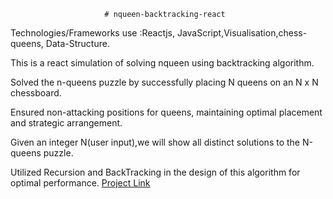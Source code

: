                         # nqueen-backtracking-react

Technologies/Frameworks use :Reactjs, JavaScript,Visualisation,chess-queens, Data-Structure.

This is a react simulation of solving nqueen using backtracking algorithm.

Solved the n-queens puzzle by successfully placing N queens on an N x N chessboard.

Ensured non-attacking positions for queens, maintaining optimal placement and strategic arrangement.

Given an integer N(user input),we will show all distinct solutions to the N-queens puzzle.

Utilized Recursion and BackTracking in the design of this algorithm for optimal performance.
[Project Link](https://n-queen-3v3.netlify.app)

